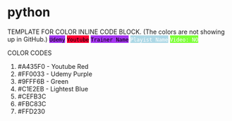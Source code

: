 # python

TEMPLATE FOR COLOR INLINE CODE BLOCK. (The colors are not showing up in GitHub.)
<span style="background-color:#A435F0; color:#000000">`Udemy`</span>
<span style="background-color:#FF0033; color:#000000">`Youtube`</span>
<span style="background-color:#A435F0; color:#000000">`Trainer Name`</span>
<span style="background-color:#ADD8E6; color:#ffffff">`Playist Name`</span>
<span style="background-color:#7DFF38; color:#ffffff">`Video: NO`</span>

COLOR CODES

1. #A435F0 - Youtube Red
2. #FF0033 - Udemy Purple
3. #9FFF6B - Green
4. #C1E2EB - Lightest Blue
5. #CEFB3C
6. #FBC83C
7. #FFD230